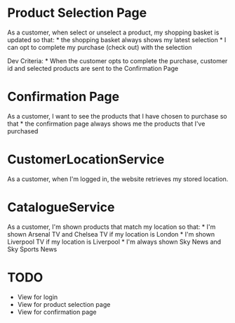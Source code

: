 Product Selection Page
=======================
As a customer, when select or unselect a product, my shopping basket is updated so that:
	* the shopping basket always shows my latest selection
	* I can opt to complete my purchase (check out) with the selection

Dev Criteria:
	* When the customer opts to complete the purchase, customer id and selected products are sent to the Confirmation Page


Confirmation Page
==================
As a customer, I want to see the products that I have chosen to purchase so that
	* the confirmation page always shows me the products that I've purchased


CustomerLocationService
=======================
As a customer, when I'm logged in, the website retrieves my stored location.

CatalogueService
================
As a customer, I'm shown products that match my location so that:
	* I'm shown Arsenal TV and Chelsea TV if my location is London
	* I'm shown Liverpool TV if my location is Liverpool
	* I'm always shown Sky News and Sky Sports News


TODO
====
* View for login
* View for product selection page
* View for confirmation page